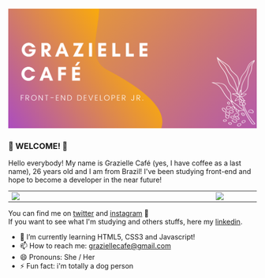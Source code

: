 ![](fundoGithub.png)


### 🌼 WELCOME! 🌼

Hello everybody! My name is Grazielle Café (yes, I have coffee as a last name), 26 years old and I am from Brazil!
I've been studying front-end and hope to become a developer in the near future! 

<center>
<table>
  <tr>
      <td><img width="400px" align="left" src="https://github-readme-stats.vercel.app/api/top-langs/?username=graziellecafe&hide=html&layout=compact" /></td>
      <td><img width="495px" align="left" src="https://github-readme-stats.vercel.app/api?username=graziellecafe&theme=default" /></td>
  </tr>   
</table>
</center>

You can find me on [twitter](https://twitter.com/graziellecafe) and [instagram](https://www.instagram.com/grazielle.cafe/) 🌻 <br>
If you want to see what I'm studying and others stuffs, here my [linkedin](https://www.linkedin.com/in/graziellecafe/). 

- 🌱 I’m currently learning HTML5, CSS3 and Javascript! 
- 📫 How to reach me: graziellecafe@gmail.com
- 😄 Pronouns: She / Her 
- ⚡ Fun fact: i'm totally a dog person 


